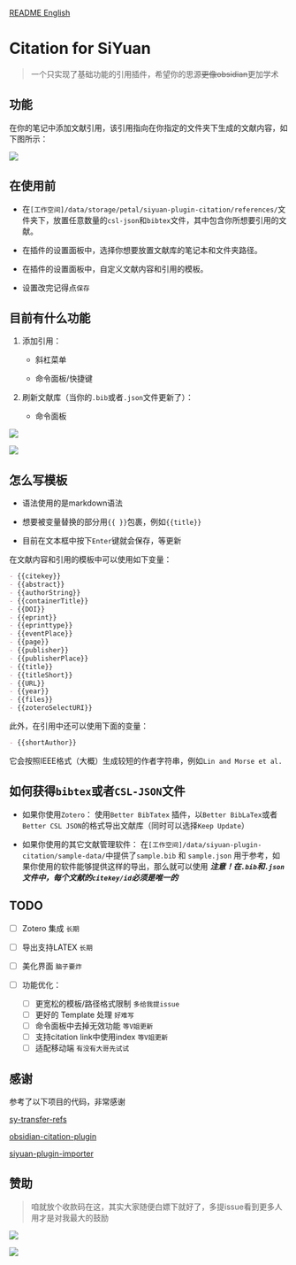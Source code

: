 [README English](https://github.com/WingDr/siyuan-plugin-citation/blob/main/README.md)

# Citation for SiYuan

> 一个只实现了基础功能的引用插件，希望你的思源~~更像obsidian~~更加学术



## 功能

在你的笔记中添加文献引用，该引用指向在你指定的文件夹下生成的文献内容，如下图所示：

![](./preview.png)

## 在使用前

- 在`[工作空间]/data/storage/petal/siyuan-plugin-citation/references/`文件夹下，放置任意数量的`csl-json`和`bibtex`文件，其中包含你所想要引用的文献。

- 在插件的设置面板中，选择你想要放置文献库的笔记本和文件夹路径。

- 在插件的设置面板中，自定义文献内容和引用的模板。

- 设置改完记得点`保存`

## 目前有什么功能

1. 添加引用：
   
   - 斜杠菜单
   
   - 命令面板/快捷键

2. 刷新文献库（当你的`.bib`或者`.json`文件更新了）：
   
   - 命令面板

![](./assets/protyleslash.png)

![](./assets/searchpanel.png)

## 怎么写模板

- 语法使用的是markdown语法

- 想要被变量替换的部分用`{{ }}`包裹，例如`{{title}}`

- 目前在文本框中按下`Enter`键就会保存，等更新

在文献内容和引用的模板中可以使用如下变量：

```markdown
- {{citekey}}
- {{abstract}}
- {{authorString}}
- {{containerTitle}}
- {{DOI}}
- {{eprint}}
- {{eprinttype}}
- {{eventPlace}}
- {{page}}
- {{publisher}}
- {{publisherPlace}}
- {{title}}
- {{titleShort}}
- {{URL}}
- {{year}}
- {{files}}
- {{zoteroSelectURI}}
```

此外，在引用中还可以使用下面的变量：

```markdown
- {{shortAuthor}}
```

它会按照IEEE格式（大概）生成较短的作者字符串，例如`Lin and Morse et al.`

## 如何获得`bibtex`或者`CSL-JSON`文件

- 如果你使用`Zotero`：
  使用`Better BibTatex` 插件，以`Better BibLaTex`或者`Better CSL JSON`的格式导出文献库（同时可以选择`Keep Update`）

- 如果你使用的其它文献管理软件：
  在`[工作空间]/data/siyuan-plugin-citation/sample-data/`中提供了`sample.bib` 和 `sample.json` 用于参考，如果你使用的软件能够提供这样的导出，那么就可以使用
  ***注意！在`.bib`和`.json`文件中，每个文献的`citekey/id`必须是唯一的***

## TODO

- [ ] Zotero 集成 `长期`

- [ ] 导出支持LATEX `长期`

- [ ] 美化界面 `脑子要炸`

- [ ] 功能优化：
  
  - [ ] 更宽松的模板/路径格式限制 `多给我提issue`
  - [ ] 更好的 Template 处理 `好难写`
  - [ ] 命令面板中去掉无效功能 `等V姐更新`
  - [ ] 支持citation link中使用index `等V姐更新`
  - [ ] 适配移动端 `有没有大哥先试试`

## 感谢

参考了以下项目的代码，非常感谢

[sy-transfer-refs](https://github.com/frostime/sy-transfer-refs)

[obsidian-citation-plugin](https://github.com/hans/obsidian-citation-plugin)

[siyuan-plugin-importer](https://github.com/terwer/siyuan-plugin-importer)

## 赞助

> 咱就放个收款码在这，其实大家随便白嫖下就好了，多提issue看到更多人用才是对我最大的鼓励

![](./assets/weixin.jpg)

![](./assets/alipay.jpg)
